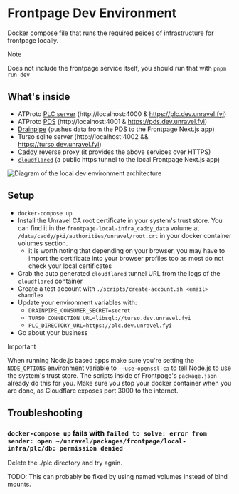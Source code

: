 # Frontpage Dev Environment

Docker compose file that runs the required peices of infrastructure for frontpage locally.

> [!NOTE]
> Does not include the frontpage service itself, you should run that with `pnpm run dev`

## What's inside

- ATProto [PLC server](https://github.com/did-method-plc/did-method-plc) (http://localhost:4000 & https://plc.dev.unravel.fyi)
- ATProto [PDS](https://github.com/bluesky-social/pds) (http://localhost:4001 & https://pds.dev.unravel.fyi)
- [Drainpipe](../../../packages-rs/drainpipe/README.md) (pushes data from the PDS to the Frontpage Next.js app)
- Turso sqlite server (http://localhost:4002 && https://turso.dev.unravel.fyi)
- [Caddy](https://caddyserver.com/) reverse proxy (it provides the above services over HTTPS)
- [`cloudflared`](https://developers.cloudflare.com/cloudflare-one/connections/connect-networks/do-more-with-tunnels/trycloudflare/) (a public https tunnel to the local Frontpage Next.js app)

![Diagram of the local dev environment architecture](https://github.com/user-attachments/assets/720afae8-c9e8-4648-b22d-ae47daccb599)

## Setup

- `docker-compose up`
- Install the Unravel CA root certificate in your system's trust store. You can find it in the `frontpage-local-infra_caddy_data` volume at `/data/caddy/pki/authorities/unravel/root.crt` in your docker container volumes section.
    - it is worth noting that depending on your browser, you may have to import the certificate into your browser profiles too as most do not check your local certificates
- Grab the auto generated `cloudflared` tunnel URL from the logs of the `cloudflared` container
- Create a test account with `./scripts/create-account.sh <email> <handle>`
- Update your environment variables with:
    - `DRAINPIPE_CONSUMER_SECRET=secret`
    - `TURSO_CONNECTION_URL=libsql://turso.dev.unravel.fyi`
    - `PLC_DIRECTORY_URL=https://plc.dev.unravel.fyi`
- Go about your business

> [!IMPORTANT]
> When running Node.js based apps make sure you're setting the `NODE_OPTIONS` environment variable to `--use-openssl-ca` to tell Node.js to use the system's trust store. The scripts inside of Frontpage's `package.json` already do this for you.
> Make sure you stop your docker container when you are done, as Cloudflare exposes port 3000 to the internet.

## Troubleshooting

### `docker-compose up` fails with `failed to solve: error from sender: open ~/unravel/packages/frontpage/local-infra/plc/db: permission denied`

Delete the ./plc directory and try again.

TODO: This can probably be fixed by using named volumes instead of bind mounts.
